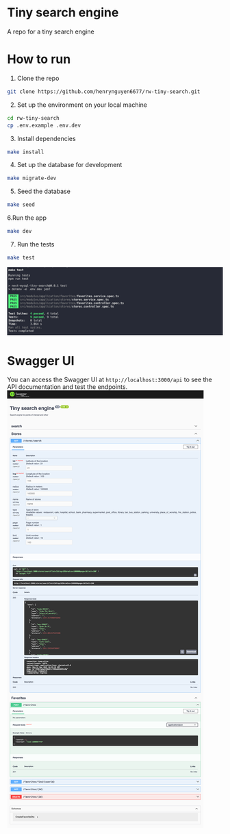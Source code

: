 # Tiny search engine
A repo for a tiny search engine
# How to run
1. Clone the repo
```bash
git clone https://github.com/henrynguyen6677/rw-tiny-search.git
```
2. Set up the environment on your local machine
```bash
cd rw-tiny-search
cp .env.example .env.dev
```
3. Install dependencies
```bash
make install
```
4. Set up the database for development
```bash
make migrate-dev
```
5. Seed the database
```bash
make seed
```
6.Run the app
```bash
make dev
```

7. Run the tests
```bash
make test
```
![test.png](docs/images/test.png)

# Swagger UI
You can access the Swagger UI at `http://localhost:3000/api` to see the API documentation and test the endpoints.
![img.png](docs/images/api.png)
